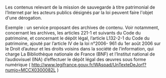 Les contenus relevant de la mission de sauvegarde à titre patrimonial de l’Internet par les acteurs publics désignés par la loi peuvent faire l'objet d'une dérogation.

Exemple : un service proposant des archives de contenu. Voir notamment, concernant les archives, les articles 221-1 et suivants du Code du patrimoine, et concernant le dépôt légal, l’article L132-2-1 du Code du patrimoine, ajouté par l’article IV de la loi n°2006- 961 du 1er août 2006 sur le Droit d’auteur et les droits voisins dans la société de l’information, qui charge La Bibliothèque nationale de France (BNF) et l’Institut national de l’audiovisuel (INA) d’effectuer le dépôt légal des œuvres sous forme numérique ( http://www.legifrance.gouv.fr/WAspad/UnTexteDeJorf?numjo=MCCX0300082L )
